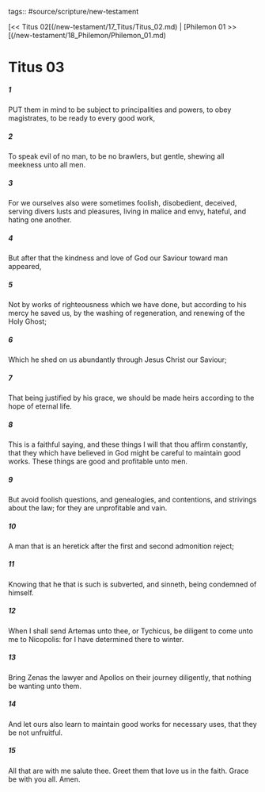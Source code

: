 tags:: #source/scripture/new-testament

[<< Titus 02[(/new-testament/17_Titus/Titus_02.md) | [Philemon 01 >>[(/new-testament/18_Philemon/Philemon_01.md)

# Titus 03

##### 1

PUT them in mind to be subject to principalities and powers, to obey magistrates, to be ready to every good work,

##### 2

To speak evil of no man, to be no brawlers, but gentle, shewing all meekness unto all men.

##### 3

For we ourselves also were sometimes foolish, disobedient, deceived, serving divers lusts and pleasures, living in malice and envy, hateful, and hating one another.

##### 4

But after that the kindness and love of God our Saviour toward man appeared,

##### 5

Not by works of righteousness which we have done, but according to his mercy he saved us, by the washing of regeneration, and renewing of the Holy Ghost;

##### 6

Which he shed on us abundantly through Jesus Christ our Saviour;

##### 7

That being justified by his grace, we should be made heirs according to the hope of eternal life.

##### 8

This is a faithful saying, and these things I will that thou affirm constantly, that they which have believed in God might be careful to maintain good works. These things are good and profitable unto men.

##### 9

But avoid foolish questions, and genealogies, and contentions, and strivings about the law; for they are unprofitable and vain.

##### 10

A man that is an heretick after the first and second admonition reject;

##### 11

Knowing that he that is such is subverted, and sinneth, being condemned of himself.

##### 12

When I shall send Artemas unto thee, or Tychicus, be diligent to come unto me to Nicopolis: for I have determined there to winter.

##### 13

Bring Zenas the lawyer and Apollos on their journey diligently, that nothing be wanting unto them.

##### 14

And let ours also learn to maintain good works for necessary uses, that they be not unfruitful.

##### 15

All that are with me salute thee. Greet them that love us in the faith. Grace be with you all. Amen.
